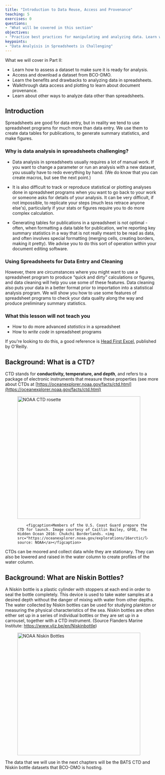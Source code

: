 ```yaml
---
title: "Introduction to Data Reuse, Access and Provenance"
teaching: 5
exercises: 0
questions:
- "What will be covered in this section"
objectives:
- "Practice best practices for manipulating and analyzing data. Learn what to look for in metadata to make sure a dataset is ready for analysis."
keypoints:
- "Data Analyisis in Spreadsheets is Challenging"
---
```


What we will cover in Part II:
- Learn how to assess a dataset to make sure it is ready for analysis.
- Access and download a dataset from BCO-DMO.
- Learn the benefits and drawbacks to analyzing data in spreadsheets.
- Walkthrough data access and plotting to learn about document provenance.
- Learn about other ways to analyze data other than spreadsheets.

## Introduction

Spreadsheets are good for data entry, but in reality we tend to use spreadsheet programs for much more than data entry. We use them to create data tables for publications, to generate summary statistics, and make figures.

### Why is data analysis in spreadsheets challenging?

- Data analysis in spreadsheets usually requires a lot of manual work. If you want to change a parameter or run an analysis with a new dataset, you usually have to redo everything by hand. (We do
  know that you can create macros, but see the next point.)
  
- It is also difficult to track or reproduce statistical or plotting analyses done in spreadsheet programs when you want to go back to your work or someone asks for details of your analysis. It can be very difficult, if not impossible, to replicate your steps (much less retrace anyone else's), particularly if your 
  stats or figures require you to do more complex calculation.
  
- Generating tables for publications in a spreadsheet is not optimal - often, when formatting a data table for publication, we’re reporting key summary statistics in a way that is not really meant to
be read as data, and often involves special formatting (merging cells, creating borders, making it pretty). We advise you to do this sort of operation within your document editing software.

### Using Spreadsheets for Data Entry and Cleaning

However, there are circumstances where you might want to use a spreadsheet  program to produce “quick and dirty” calculations or figures, and data  cleaning will help you use some of these features. Data cleaning also puts your data in a better format prior to importation into a  statistical analysis program. We will show you how to use some features of  spreadsheet programs to check your data quality along the way and produce  preliminary summary statistics.

### What this lesson will not teach you

- How to do more advanced *statistics* in a spreadsheet
- How to *write code* in spreadsheet programs

If you're looking to do this, a good reference is [Head First Excel](https://www.amazon.com/Head-First-Excel-learners-spreadsheets/dp/0596807694/), published by O'Reilly.


## Background: What is a CTD?

CTD stands for **conductivity, temperature, and depth**, and refers to a package of electronic instruments that measure these properties (see more about CTDs at  [https://oceanexplorer.noaa.gov/facts/ctd.html](https://oceanexplorer.noaa.gov/facts/ctd.html)


<figure>
        <img src="https://oceanexplorer.noaa.gov/explorations/16arctic/logs/july24/media/coastguardctd_hires.jpg" alt="NOAA CTD rosette" width="400px"/>

        <figcaption>Members of the U.S. Coast Guard prepare the CTD for launch. Image courtesy of Caitlin Bailey, GFOE, The Hidden Ocean 2016: Chukchi Borderlands. <img src="https://oceanexplorer.noaa.gov/explorations/16arctic/logs/july24/july24.html">Image source: NOAA</a></figcaption>
</figure>

CTDs can be moored and collect data while they are stationary. They can also be lowered and raised in the water column to create profiles of the water column.

## Background: What are Niskin Bottles?

A Niskin bottle is a plastic cylinder with stoppers at each end in order to seal the bottle completely. This device is used to take water  samples at a desired depth without the danger of mixing with water from  other depths. The water collected by Niskin bottles can be used for  studying plankton or measuring the physical characteristics of the sea.  Niskin bottles are often either set up in a series of individual bottles or they are set up in a carrousel, together with a CTD  instrument. (Source Flanders Marine Institute: https://www.vliz.be/en/Niskinbottle)



<figure>
        <img src="https://oceanexplorer.noaa.gov/explorations/13midatlantic/logs/may5/media/niskin-500.jpg" alt="NOAA Niskin Bottles" width="400px"/>
</figure>

The data that we will use in the next chapters will be the BATS CTD and Niskin bottle datasets that BCO-DMO is hosting. 
